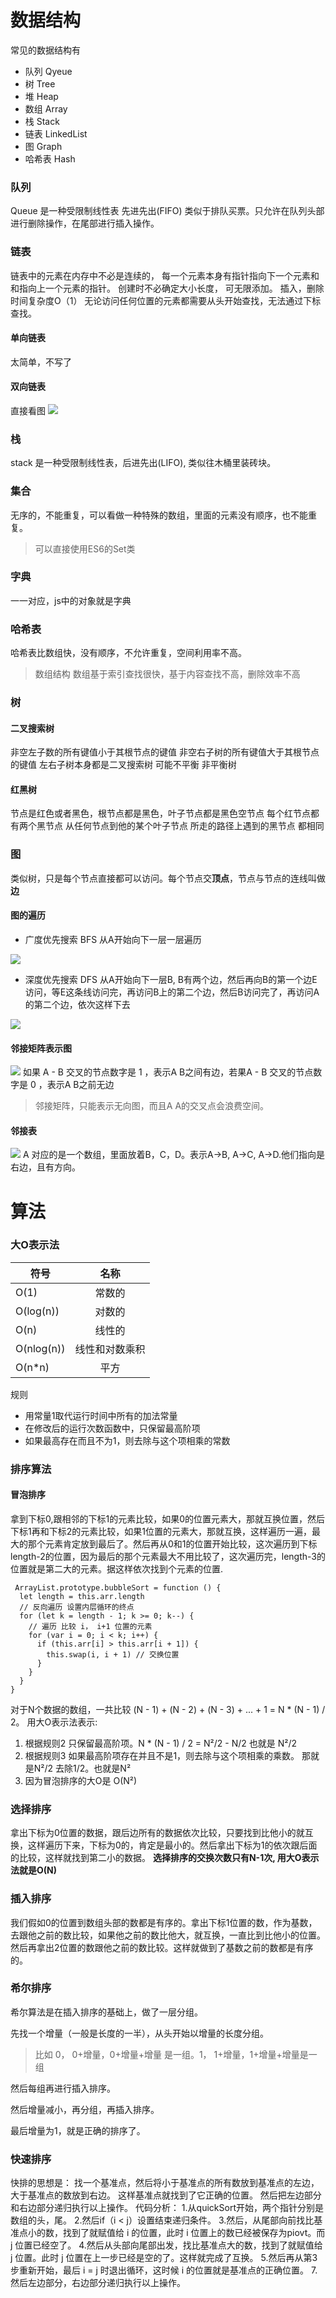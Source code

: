 # 数据结构
常见的数据结构有
* 队列 Qyeue
* 树 Tree
* 堆 Heap
* 数组 Array
* 栈 Stack
* 链表 LinkedList
* 图 Graph
* 哈希表 Hash
### 队列
  Queue 是一种受限制线性表 先进先出(FIFO) 类似于排队买票。只允许在队列头部进行删除操作，在尾部进行插入操作。
### 链表
  链表中的元素在内存中不必是连续的，
  每一个元素本身有指针指向下一个元素和和指向上一个元素的指针。
  创建时不必确定大小长度， 可无限添加。
  插入，删除 时间复杂度O（1）
  无论访问任何位置的元素都需要从头开始查找，无法通过下标查找。
  #### 单向链表
  太简单，不写了
  #### 双向链表
  直接看图
  ![](https://github.com/dongaifeng/algorithm-study/blob/master/img/a.png)
  
### 栈
  stack 是一种受限制线性表，后进先出(LIFO), 类似往木桶里装砖块。

### 集合
  无序的，不能重复，可以看做一种特殊的数组，里面的元素没有顺序，也不能重复。 
  > 可以直接使用ES6的Set类

### 字典
  一一对应，js中的对象就是字典
### 哈希表
  哈希表比数组快，没有顺序，不允许重复，空间利用率不高。
  > 数组结构 数组基于索引查找很快，基于内容查找不高，删除效率不高
### 树
#### 二叉搜索树 
非空左子数的所有键值小于其根节点的键值
              非空右子树的所有键值大于其根节点的键值
              左右子树本身都是二叉搜索树
              可能不平衡 非平衡树 
#### 红黑树
节点是红色或者黑色，根节点都是黑色，叶子节点都是黑色空节点
          每个红节点都有两个黑节点
          从任何节点到他的某个叶子节点 所走的路径上遇到的黑节点 都相同
### 图
类似树，只是每个节点直接都可以访问。每个节点交**顶点**，节点与节点的连线叫做**边**
#### 图的遍历
* 广度优先搜索 BFS
从A开始向下一层一层遍历

![](./img/d.png)
* 深度优先搜索 DFS
从A开始向下一层B, B有两个边，然后再向B的第一个边E访问，等E这条线访问完，再访问B上的第二个边，然后B访问完了，再访问A的第二个边，依次这样下去

![](./img/f.png)

#### 邻接矩阵表示图

![](./img/b.jpg)
如果 A - B 交叉的节点数字是 1 ，表示A B之间有边，若果A - B 交叉的节点数字是 0 ，表示A B之前无边
> 邻接矩阵，只能表示无向图，而且A A的交叉点会浪费空间。
#### 邻接表
![](./img/c.png)
A 对应的是一个数组，里面放着B，C，D。表示A->B, A->C, A->D.他们指向是右边，且有方向。
# 算法
### 大O表示法
| 符号          | 名称           |
| ------------- |:--------------:|
| O(1)          | 常数的         | 
| O(log(n))     | 对数的         |
| O(n)          |   线性的       |
| O(nlog(n))    |   线性和对数乘积|
| O(n*n)        |   平方         |

规则
 * 用常量1取代运行时间中所有的加法常量
 * 在修改后的运行次数函数中，只保留最高阶项
 * 如果最高存在而且不为1，则去除与这个项相乘的常数

 ### 排序算法
 #### 冒泡排序
拿到下标0,跟相邻的下标1的元素比较，如果0的位置元素大，那就互换位置，然后下标1再和下标2的元素比较，如果1位置的元素大，那就互换，这样遍历一遍，最大的那个元素肯定放到最后了。然后再从0和1的位置开始比较，这次遍历到下标length-2的位置，因为最后的那个元素最大不用比较了，这次遍历完，length-3的位置就是第二大的元素。据这样依次找到个元素的位置.

```
 ArrayList.prototype.bubbleSort = function () {
  let length = this.arr.length
  // 反向遍历 设置内层循环的终点
  for (let k = length - 1; k >= 0; k--) {
    // 遍历 比较 i， i+1 位置的元素
    for (var i = 0; i < k; i++) {
      if (this.arr[i] > this.arr[i + 1]) {
        this.swap(i, i + 1) // 交换位置
      }
    }
  }
}
```
对于N个数据的数组，一共比较 (N - 1) + (N - 2) + (N - 3) + ... + 1 = N * (N - 1) / 2。
用大O表示法表示:
 1. 根据规则2 只保留最高阶项。N * (N - 1) / 2 = N²/2 - N/2 也就是  N²/2
 2. 根据规则3 如果最高阶项存在并且不是1，则去除与这个项相乘的乘数。 那就是N²/2 去除1/2。也就是N²
 3. 因为冒泡排序的大O是 O(N²)

 ### 选择排序
 拿出下标为0位置的数据，跟后边所有的数据依次比较，只要找到比他小的就互换，这样遍历下来，下标为0的，肯定是最小的。然后拿出下标为1的依次跟后面的比较，这样就找到第二小的数据。
 **选择排序的交换次数只有N-1次, 用大O表示法就是O(N)**

 ### 插入排序
 我们假如0的位置到数组头部的数都是有序的。拿出下标1位置的数，作为基数，去跟他之前的数比较，如果他之前的数比他大，就互换，一直比到比他小的位置。然后再拿出2位置的数跟他之前的数比较。这样就做到了基数之前的数都是有序的。
 ### 希尔排序
希尔算法是在插入排序的基础上，做了一层分组。

先找一个增量（一般是长度的一半），从头开始以增量的长度分组。
>  比如 0， 0+增量，0+增量+增量 是一组。1， 1+增量，1+增量+增量是一组

然后每组再进行插入排序。

然后增量减小，再分组，再插入排序。

最后增量为1，就是正确的排序了。

### 快速排序
快排的思想是：
找一个基准点，然后将小于基准点的所有数放到基准点的左边，大于基准点的数放到右边。
这样基准点就找到了它正确的位置。
然后把左边部分和右边部分递归执行以上操作。
代码分析：
1.从quickSort开始，两个指针分别是数组的头，尾。
2.然后if（i < j）设置结束递归条件。
3.然后，从尾部向前找比基准点小的数，找到了就赋值给 i 的位置，此时 i 位置上的数已经被保存为piovt。而 j 位置已经空了。
4.然后从头部向尾部出发，找比基准点大的数，找到了就赋值给 j 位置。此时 j 位置在上一步已经是空的了。这样就完成了互换。
5.然后再从第3步重新开始，最后 i = j 时退出循环，这时候 i 的位置就是基准点的正确位置。
7.然后左边部分，右边部分递归执行以上操作。


